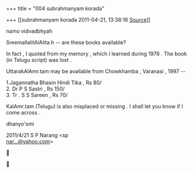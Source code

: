 +++
title = "004 subrahmanyam korada"

+++
[[subrahmanyam korada	2011-04-21, 13:38:16 [Source](https://groups.google.com/g/bvparishat/c/3OSrcuPVfiE)]]



namo vidvadbhyah  
  
SreemallalitAlAlita.h -- are these books available?  
  
In fact , I quoted from my memory , which I learned during 1976 . The book (in Telugu script) was lost .  
  
UttarakAlAmr.tam may be available from Chowkhamba , Varanasi , 1997 --  
  
1.Jagannatha Bhasin Hindi Tika , Rs 80/  
2. Dr P S Sastri , Rs 150/  
3. Tr . S S Sareen , Rs 70/  
  
KalAmr.tam (Telugu) is also misplaced or missing . I shall let you know if I come across .  
  
dhanyo'smi  
  
  
  

2011/4/21 S P Narang \<sp  
[nar...@yahoo.com]()\>





